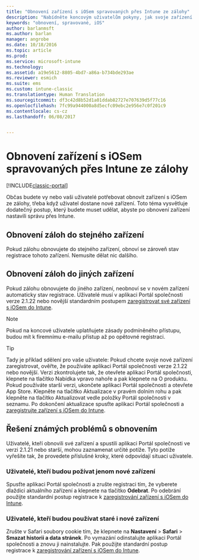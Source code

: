 ```yaml
---
title: "Obnovení zařízení s iOSem spravovaných přes Intune ze zálohy"
description: "Nabídněte koncovým uživatelům pokyny, jak svoje zařízení po obnovení ze zálohy znovu zaregistrují."
keywords: "obnovení, spravované, iOS"
author: barlanmsft
ms.author: barlan
manager: angrobe
ms.date: 10/18/2016
ms.topic: article
ms.prod: 
ms.service: microsoft-intune
ms.technology: 
ms.assetid: a19e5612-8805-4bd7-a86a-b734bde293ae
ms.reviewer: esmich
ms.suite: ems
ms.custom: intune-classic
ms.translationtype: Human Translation
ms.sourcegitcommit: df3c42d8b52d1a01ddab82727e707639d5f77c16
ms.openlocfilehash: 7fc99a944000a8d5ecfc09ebc2e956e7c0f201c9
ms.contentlocale: cs-cz
ms.lasthandoff: 06/08/2017


---
```


# <a name="restore-intune-managed-ios-devices-from-backup"></a>Obnovení zařízení s iOSem spravovaných přes Intune ze zálohy

[!INCLUDE[classic-portal](../includes/classic-portal.md)]

Občas budete vy nebo vaši uživatelé potřebovat obnovit zařízení s iOSem ze zálohy, třeba když uživatel dostane nové zařízení. Toto téma vysvětluje dodatečný postup, který budete muset udělat, abyste po obnovení zařízení nastavili správu přes Intune.

## <a name="restoring-backups-onto-the-same-device"></a>Obnovení záloh do stejného zařízení

Pokud zálohu obnovujete do stejného zařízení, obnoví se zároveň stav registrace tohoto zařízení. Nemusíte dělat nic dalšího.

## <a name="restoring-backups-onto-different-devices"></a>Obnovení záloh do jiných zařízení

Pokud zálohu obnovujete do jiného zařízení, neobnoví se v novém zařízení automaticky stav registrace. Uživatelé musí v aplikaci Portál společnosti verze 2.1.22 nebo novější standardním postupem [zaregistrovat své zařízení s iOSem do Intune](/intune-user-help/enroll-your-device-in-intune-ios).

> [!NOTE]
> Pokud na koncové uživatele uplatňujete zásady podmíněného přístupu, budou mít k firemnímu e-mailu přístup až po opětovné registraci.

> [!TIP]
> Tady je příklad sdělení pro vaše uživatele: Pokud chcete svoje nové zařízení zaregistrovat, ověřte, že používáte aplikaci Portál společnosti verze 2.1.22 nebo novější. Verzi zkontrolujete tak, že otevřete aplikaci Portál společnosti, klepnete na tlačítko Nabídka vpravo nahoře a pak klepnete na O produktu. Pokud používáte starší verzi, ukončete aplikaci Portál společnosti a otevřete App Store. Klepněte na tlačítko Aktualizace v pravém dolním rohu a pak klepněte na tlačítko Aktualizovat vedle položky Portál společnosti v seznamu. Po dokončení aktualizace spusťte aplikaci Portál společnosti a [zaregistrujte zařízení s iOSem do Intune](/intune-user-help/enroll-your-device-in-intune-ios).

## <a name="resolving-known-issues-with-restores"></a>Řešení známých problémů s obnovením

Uživatelé, kteří obnovili své zařízení a spustili aplikaci Portál společnosti ve verzi 2.1.21 nebo starší, mohou zaznamenat určité potíže. Tyto potíže vyřešíte tak, že provedete příslušné kroky, které odpovídají situaci uživatele.

### <a name="for-users-who-will-only-use-their-new-device"></a>Uživatelé, kteří budou požívat jenom nové zařízení
Spusťte aplikaci Portál společnosti a zrušte registraci tím, že vyberete dlaždici aktuálního zařízení a klepnete na tlačítko __Odebrat__. Po odebrání použijte standardní postup registrace k [zaregistrování zařízení s iOSem do Intune](/intune-user-help/enroll-your-device-in-intune-ios).

### <a name="for-users-who-will-use-both-their-old-and-new-devices"></a>Uživatelé, kteří budou používat staré i nové zařízení
Zrušte v Safari soubory cookie tím, že klepnete na __Nastavení__ > __Safari__ > __Smazat historii a data stránek__. Po vymazání odinstalujte aplikaci Portál společnosti a znovu ji nainstalujte. Pak použijte standardní postup registrace k [zaregistrování zařízení s iOSem do Intune](/intune-user-help/enroll-your-device-in-intune-ios).

